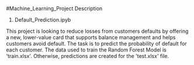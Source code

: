 #Machine_Learning_Project Description


1. Default_Prediction.ipyb

This project is looking to reduce losses from customers defaults by offering a new, lower-value card that supports balance management and helps customers avoid default. The task is to predict the probability of default for each customer. The data used to train the Random Forest Model is 'train.xlsx'. Otherwise, predictions are created for the 'test.xlsx' file. 